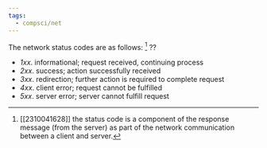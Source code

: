 ```yaml
---
tags:
  - compsci/net
---
```

The network status codes are as follows: [^1]
??
- *1xx*. informational; request received, continuing process
- *2xx*. success; action successfully received
- *3xx*. redirection; further action is required to complete request
- *4xx*. client error; request cannot be fulfilled
- *5xx*. server error; server cannot fulfill request <!--SR:!2023-10-26,1,230-->

[^1]: [[2310041628]] the status code is a component of the response message (from the server) as part of the network communication between a client and server.